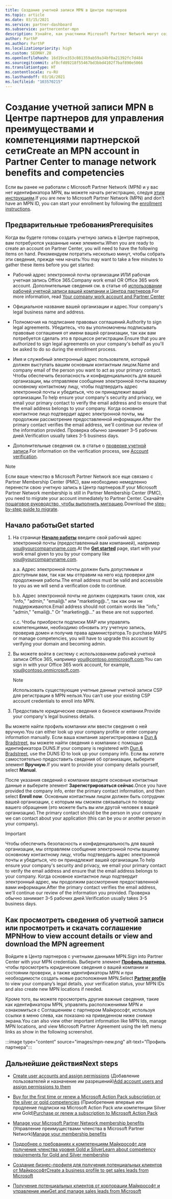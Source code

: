 ```yaml
---
title: Создание учетной записи MPN в Центре партнеров
ms.topic: article
ms.date: 03/15/2021
ms.service: partner-dashboard
ms.subservice: partnercenter-mpn
description: Узнайте, как участники Microsoft Partner Network могут создать учетную запись Центра партнеров для управления своими преимуществами и компетенциями в рамках партнерской сети.
author: ParthP
ms.author: ParthP
ms.localizationpriority: high
ms.custom: SEOMAY.20
ms.openlocfilehash: 16d19ce353c081359ab59a34bf0a21392fc7d484
ms.sourcegitcommit: af8cfd89218f55467bd3bbd4102f7baf890e5066
ms.translationtype: HT
ms.contentlocale: ru-RU
ms.lasthandoff: 03/16/2021
ms.locfileid: "103570215"
---
```

# <a name="create-an-mpn-account-in-partner-center-to-manage-network-benefits-and-competencies"></a><span data-ttu-id="20ab4-103">Создание учетной записи MPN в Центре партнеров для управления преимуществами и компетенциями партнерской сети</span><span class="sxs-lookup"><span data-stu-id="20ab4-103">Create an MPN account in Partner Center to manage network benefits and competencies</span></span>


<span data-ttu-id="20ab4-104">Если вы ранее не работали с Microsoft Partner Network (MPN) и у вас нет идентификатора MPN, вы можете начать регистрацию, следуя [этим инструкциям](https://partner.microsoft.com/dashboard/account/v3/enrollment/introduction/partnership).</span><span class="sxs-lookup"><span data-stu-id="20ab4-104">If you are new to Microsoft Partner Network (MPN) and don’t have an MPN ID, you can start your enrollment by following the [enrollment instructions](https://partner.microsoft.com/dashboard/account/v3/enrollment/introduction/partnership).</span></span>

## <a name="prerequisites"></a><span data-ttu-id="20ab4-105">Предварительные требования</span><span class="sxs-lookup"><span data-stu-id="20ab4-105">Prerequisites</span></span> 

<span data-ttu-id="20ab4-106">Когда вы будете готовы создать учетную запись в Центре партнеров, вам потребуются указанные ниже элементы.</span><span class="sxs-lookup"><span data-stu-id="20ab4-106">When you are ready to create an account on Partner Center, you will need to have the following items on hand.</span></span>  <span data-ttu-id="20ab4-107">Рекомендуем потратить несколько минут, чтобы собрать эти сведения, прежде чем начать:</span><span class="sxs-lookup"><span data-stu-id="20ab4-107">You may want to take a few minutes to gather these items before you get started:</span></span>

- <span data-ttu-id="20ab4-108">Рабочий адрес электронной почты организации ИЛИ рабочая учетная запись Office 365.</span><span class="sxs-lookup"><span data-stu-id="20ab4-108">Company work email OR Office 365 work account.</span></span> <span data-ttu-id="20ab4-109">Дополнительные сведения см. в статье об [использовании рабочей учетной записи вашей компании и Центра партнеров](azure-active-directory-tenants-and-partner-center.md).</span><span class="sxs-lookup"><span data-stu-id="20ab4-109">For more information, read [Your company work account and Partner Center](azure-active-directory-tenants-and-partner-center.md)</span></span> 
 
- <span data-ttu-id="20ab4-110">Официальное название вашей организации и адрес.</span><span class="sxs-lookup"><span data-stu-id="20ab4-110">Your company's legal business name and address.</span></span>

- <span data-ttu-id="20ab4-111">Полномочия на подписание правовых соглашений.</span><span class="sxs-lookup"><span data-stu-id="20ab4-111">Authority to sign legal agreements.</span></span> <span data-ttu-id="20ab4-112">Убедитесь, что вы уполномочены подписывать правовые соглашения от имени вашей организации, так как вам потребуется сделать это в процессе регистрации.</span><span class="sxs-lookup"><span data-stu-id="20ab4-112">Ensure that you are authorized to sign legal agreements on your company's behalf as you'll be asked to do so during the enrollment process.</span></span>

- <span data-ttu-id="20ab4-113">Имя и служебный электронный адрес пользователя, который должен выступать вашим основным контактным лицом.</span><span class="sxs-lookup"><span data-stu-id="20ab4-113">Name and company email of the person you want to act as your primary contact.</span></span> <span data-ttu-id="20ab4-114">Чтобы обеспечить безопасность и конфиденциальность для вашей организации, мы отправляем сообщение электронной почты вашему основному контактному лицу, чтобы подтвердить адрес электронной почты и убедиться, что он принадлежит вашей организации.</span><span class="sxs-lookup"><span data-stu-id="20ab4-114">To help ensure your company's security and privacy, we email your primary contact to verify the email address and to ensure that the email address belongs to your company.</span></span> <span data-ttu-id="20ab4-115">Когда основное контактное лицо подтвердит адрес электронной почты, мы продолжим рассмотрение предоставленной информации.</span><span class="sxs-lookup"><span data-stu-id="20ab4-115">After the primary contact verifies the email address, we'll continue our review of the information provided.</span></span> <span data-ttu-id="20ab4-116">Проверка обычно занимает 3–5 рабочих дней.</span><span class="sxs-lookup"><span data-stu-id="20ab4-116">Verification usually takes 3-5 business days.</span></span> 

- <span data-ttu-id="20ab4-117">Дополнительные сведения см. в статье о [проверке учетной записи](verification-responses.md).</span><span class="sxs-lookup"><span data-stu-id="20ab4-117">For information on the verification process, see [Account verification](verification-responses.md).</span></span>

>[!NOTE]
><span data-ttu-id="20ab4-118">Если ваше членство в Microsoft Partner Network все еще связано с Partner Membership Center (PMC), вам необходимо немедленно перенести свою учетную запись в Центр партнеров.</span><span class="sxs-lookup"><span data-stu-id="20ab4-118">If your Microsoft Partner Network membership is still in Partner Membership Center (PMC), you need to migrate your account immediately to Partner Center.</span></span> <span data-ttu-id="20ab4-119">Скачайте [пошаговое руководство, чтобы выполнить миграцию](https://assetsprod.microsoft.com/mpn/migrate-pmc-pc-mpa-guide.pptx).</span><span class="sxs-lookup"><span data-stu-id="20ab4-119">Download the [step-by-step guide to migrate](https://assetsprod.microsoft.com/mpn/migrate-pmc-pc-mpa-guide.pptx).</span></span>

## <a name="get-started"></a><span data-ttu-id="20ab4-120">Начало работы</span><span class="sxs-lookup"><span data-stu-id="20ab4-120">Get started</span></span>

1. <span data-ttu-id="20ab4-121">На странице [**Начало работы**](https://partner.microsoft.com/dashboard/account/v3/enrollment/introduction/partnership) введите свой рабочий адрес электронной почты (предоставленный вам компанией), например you@yourcompanyname.com.</span><span class="sxs-lookup"><span data-stu-id="20ab4-121">At the [**Get started**](https://partner.microsoft.com/dashboard/account/v3/enrollment/introduction/partnership) page, start with your work email given to you by your company like you@yourcompanyname.com.</span></span>

 
    <span data-ttu-id="20ab4-122">а.</span><span class="sxs-lookup"><span data-stu-id="20ab4-122">a.</span></span>  <span data-ttu-id="20ab4-123">Адрес электронной почты должен быть допустимым и доступным вам, так как мы отправим на него код проверки для продолжения работы.</span><span class="sxs-lookup"><span data-stu-id="20ab4-123">The email address must be valid and accessible to you as we will send a verification code to continue.</span></span>

    <span data-ttu-id="20ab4-124">b.</span><span class="sxs-lookup"><span data-stu-id="20ab4-124">b.</span></span>  <span data-ttu-id="20ab4-125">Адрес электронной почты не должен содержать таких слов, как "info," "admin," "email@." или "marketing@..", так как они не поддерживаются.</span><span class="sxs-lookup"><span data-stu-id="20ab4-125">Email address should not contain words like "info," "admin," "email@.." Or "marketing@..." as these are not supported.</span></span>

    <span data-ttu-id="20ab4-126">c.</span><span class="sxs-lookup"><span data-stu-id="20ab4-126">c.</span></span>  <span data-ttu-id="20ab4-127">Чтобы приобрести подписки MAP или управлять компетенциями, необходимо обновить эту учетную запись, проверив домен и получив права администратора.</span><span class="sxs-lookup"><span data-stu-id="20ab4-127">To purchase MAPS or manage competencies, you will have to upgrade this account by verifying your domain and becoming admin.</span></span> 

2. <span data-ttu-id="20ab4-128">Вы можете войти в систему с использованием рабочей учетной записи Office 365, например you@contoso.onmicrosoft.com.</span><span class="sxs-lookup"><span data-stu-id="20ab4-128">You can sign in with your Office 365 work account, for example, you@contoso.onmicrosoft.com.</span></span>

   >[!NOTE]
   > <span data-ttu-id="20ab4-129">Использовать существующие учетные данные учетной записи CSP для регистрации в MPN нельзя.</span><span class="sxs-lookup"><span data-stu-id="20ab4-129">You can’t use your existing CSP account credentials to enroll into MPN.</span></span>

3. <span data-ttu-id="20ab4-130">Предоставьте юридические сведения о бизнесе компании.</span><span class="sxs-lookup"><span data-stu-id="20ab4-130">Provide your company's legal business details.</span></span>

<span data-ttu-id="20ab4-131">Вы можете найти профиль компании или ввести сведения о ней вручную.</span><span class="sxs-lookup"><span data-stu-id="20ab4-131">You can either look up your company profile or enter company information manually.</span></span> <span data-ttu-id="20ab4-132">Если ваша компания зарегистрирована в [Dun & Bradstreet](https://partner.microsoft.com/marketing/usisvshowcase/dunandbrad), вы можете найти сведения о компании с помощью идентификатора DUNS.</span><span class="sxs-lookup"><span data-stu-id="20ab4-132">If your company is registered with [Dun & Bradstreet](https://partner.microsoft.com/marketing/usisvshowcase/dunandbrad), use the DUNS ID to look up your company info.</span></span> <span data-ttu-id="20ab4-133">Если вы хотите самостоятельно предоставить сведения об организации, выберите элемент **Вручную**.</span><span class="sxs-lookup"><span data-stu-id="20ab4-133">If you want to provide your company details yourself, select **Manual**.</span></span>

<span data-ttu-id="20ab4-134">После указания сведений о компании введите основные контактные данные и выберите элемент **Зарегистрироваться сейчас**.</span><span class="sxs-lookup"><span data-stu-id="20ab4-134">Once you have provided the company info, enter the primary contact information, and then select **Enroll now**.</span></span>
<span data-ttu-id="20ab4-135">Основным контактным лицом должен быть сотрудник вашей организации, с которым мы сможем связываться по поводу вашего обращения (это можете быть вы или другой человек в вашей организации).</span><span class="sxs-lookup"><span data-stu-id="20ab4-135">The primary contact should be the person in your company we can contact about your application (this can be you or another person in your company).</span></span>

>[!IMPORTANT]
><span data-ttu-id="20ab4-136">Чтобы обеспечить безопасность и конфиденциальность для вашей организации, мы отправляем сообщение электронной почты вашему основному контактному лицу, чтобы подтвердить адрес электронной почты и убедиться, что он принадлежит вашей организации.</span><span class="sxs-lookup"><span data-stu-id="20ab4-136">To help ensure your company's security and privacy, we email your primary contact to verify the email address and ensure that the email address belongs to your company.</span></span> <span data-ttu-id="20ab4-137">Когда основное контактное лицо подтвердит электронный адрес, мы продолжим рассмотрение предоставленной вами информации.</span><span class="sxs-lookup"><span data-stu-id="20ab4-137">After the primary contact verifies the email address, we'll continue our review of the information you provided.</span></span> <span data-ttu-id="20ab4-138">Проверка обычно занимает 3–5 рабочих дней.</span><span class="sxs-lookup"><span data-stu-id="20ab4-138">Verification usually takes 3-5 business days.</span></span> 

## <a name="how-to-view-account-details-or-view-and-download-the-mpn-agreement"></a><span data-ttu-id="20ab4-139">Как просмотреть сведения об учетной записи или просмотреть и скачать соглашение MPN</span><span class="sxs-lookup"><span data-stu-id="20ab4-139">How to view account details or view and download the MPN agreement</span></span>

<span data-ttu-id="20ab4-140">Войдите в Центр партнеров с учетными данными MPN.</span><span class="sxs-lookup"><span data-stu-id="20ab4-140">Sign into Partner Center with your MPN credentials.</span></span> <span data-ttu-id="20ab4-141">Выберите элемент [**Профиль партнера**](https://partner.microsoft.com/pcv/accountsettings/connectedpartnerprofile), чтобы просмотреть юридические сведения о вашей компании и состоянии проверки, а также идентификаторы MPN и при необходимости создать новые расположения MPN.</span><span class="sxs-lookup"><span data-stu-id="20ab4-141">Select [**Partner profile**](https://partner.microsoft.com/pcv/accountsettings/connectedpartnerprofile) to view your company’s legal details, your verification status, your MPN IDs and also create new MPN locations if needed.</span></span> 

<span data-ttu-id="20ab4-142">Кроме того, вы можете просмотреть другие важные сведения, такие как идентификаторы MPN, управлять расположениями MPN и ознакомиться с Соглашением с партнером Майкрософт, используя ссылки в меню слева, как показано на приведенном ниже снимке экрана.</span><span class="sxs-lookup"><span data-stu-id="20ab4-142">You can also view other important information like MPN Ids, manage MPN locations, and view Microsoft Partner Agreement using the left menu links as show in the following screenshot.</span></span>

:::image type="content" source="images/mpn-new.png" alt-text="Профиль партнера":::


## <a name="next-steps"></a><span data-ttu-id="20ab4-144">Дальнейшие действия</span><span class="sxs-lookup"><span data-stu-id="20ab4-144">Next steps</span></span>

-   <span data-ttu-id="20ab4-145">[Create user accounts and assign permissions](create-user-accounts-and-set-permissions.md) (Добавление пользователей и назначение им разрешений)</span><span class="sxs-lookup"><span data-stu-id="20ab4-145">[Add account users and assign permissions to them](create-user-accounts-and-set-permissions.md)</span></span>

-   <span data-ttu-id="20ab4-146">[Buy for the first time or renew a Microsoft Action Pack subscription or the silver or gold competencies](mpn-get-action-pack.md) (Приобретение впервые или продление подписки на Microsoft Action Pack или компетенции Silver или Gold)</span><span class="sxs-lookup"><span data-stu-id="20ab4-146">[Purchase or renew a subscription to Microsoft Action Pack](mpn-get-action-pack.md)</span></span>

-   <span data-ttu-id="20ab4-147">[Manage your Microsoft Partner Network membership benefits](manage-your-partner-network-benefits.md) (Управление преимуществами членства в Microsoft Partner Network)</span><span class="sxs-lookup"><span data-stu-id="20ab4-147">[Manage your membership benefits](manage-your-partner-network-benefits.md)</span></span>

-   [<span data-ttu-id="20ab4-148">Подробнее о требованиях к компетенциям Майкрософт для получения членства уровня Gold и Silver</span><span class="sxs-lookup"><span data-stu-id="20ab4-148">Learn about competency requirements for Gold and Silver membership</span></span>](https://partner.microsoft.com/membership/competencies)

-   [<span data-ttu-id="20ab4-149">Создание бизнес-профиля для получения потенциальных клиентов от Майкрософт</span><span class="sxs-lookup"><span data-stu-id="20ab4-149">Create a business profile to get sales leads from Microsoft</span></span>](create-a-marketing-profile.md)

-   [<span data-ttu-id="20ab4-150">Получение потенциальных клиентов от корпорации Майкрософт и управление ими</span><span class="sxs-lookup"><span data-stu-id="20ab4-150">Get and manage sales leads from Microsoft</span></span>](manage-leads.md)
